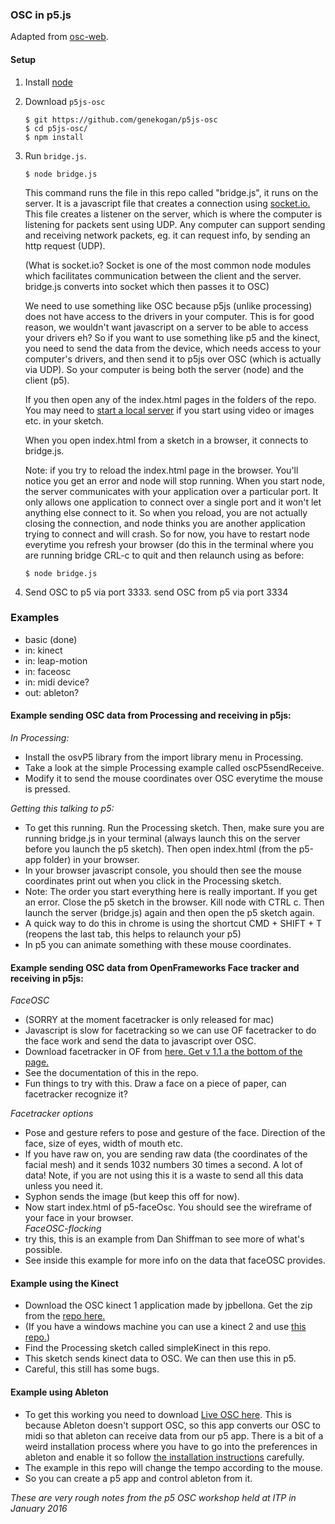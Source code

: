 ### OSC in p5.js

Adapted from [osc-web](https://github.com/automata/osc-web).

#### Setup

1.	Install [node](https://nodejs.org/)
1.	Download `p5js-osc`
	```
	$ git https://github.com/genekogan/p5js-osc
	$ cd p5js-osc/
	$ npm install
	```
1.	Run `bridge.js`.
	```
	$ node bridge.js
	```

	This command runs the file in this repo called "bridge.js", it runs on the server. It is a javascript file that creates a connection using <a href="http://socket.io/">socket.io.</a> This file creates a listener on the server, which is where the computer is listening for packets sent using UDP. Any computer can support sending and receiving network packets, eg. it can request info, by sending an http request (UDP).  

	(What is socket.io? Socket is one of the most common node modules which facilitates communication between the client and the server. bridge.js converts into socket which then passes it to OSC)  

	We need to use something like OSC because p5js (unlike processing) does not have access to the drivers in your computer. This is for good reason, we wouldn't want javascript on a server to be able to access your drivers eh? So if you want to use something like p5 and the kinect, you need to send the data from the device, which needs access to your computer's drivers, and then send it to p5js over OSC (which is actually via UDP). So your computer is being both the server (node) and the client (p5).  

	If you then open any of the index.html pages in the folders of the repo. You may need to <a href="http://www.pythonforbeginners.com/modules-in-python/how-to-use-simplehttpserver/">start a local server</a> if you start using video or images etc. in your sketch.  

	When you open index.html from a sketch in a browser, it connects to bridge.js.  

	Note: if you try to reload the index.html page in the browser. You'll notice you get an error and node will stop running. When you start node, the server communicates with your application over a particular port. It only allows one application to connect over a single port and it won't let anything else connect to it. So when you reload, you are not actually closing the connection, and node thinks you are another application trying to connect and will crash. So for now, you have to restart node everytime you refresh your browser (do this in the terminal where you are running bridge CRL-c to quit and then relaunch using as before:  
	
	```
	$ node bridge.js 
	```

1. Send OSC to p5 via port 3333. send OSC from p5 via port 3334  


### Examples

 - basic (done)
 - in: kinect
 - in: leap-motion
 - in: faceosc
 - in: midi device?
 - out: ableton?

#### Example sending OSC data from Processing and receiving in p5js:

*In Processing:*  

- Install the osvP5 library from the import library menu in Processing.
- Take a look at the simple Processing example called oscP5sendReceive.
- Modify it to send the mouse coordinates over OSC everytime the mouse is pressed.

*Getting this talking to p5:*  

- To get this running. Run the Processing sketch. Then, make sure you are running bridge.js in your terminal (always launch this on the server before you launch the p5 sketch). Then open index.html (from the p5-app folder) in your browser.
- In your browser javascript console, you should then see the mouse coordinates print out when you click in the Processing sketch.
- Note: The order you start everything here is really important. If you get an error. Close the p5 sketch in the browser. Kill node with CTRL c. Then launch the server (bridge.js) again and then open the p5 sketch again.
- A quick way to do this in chrome is using the shortcut CMD + SHIFT + T (reopens the last tab, this helps to relaunch your p5)
- In p5 you can animate something with these mouse coordinates.

#### Example sending OSC data from OpenFrameworks Face tracker and receiving in p5js:

*FaceOSC*  

- (SORRY at the moment facetracker is only released for mac)
- Javascript is slow for facetracking so we can use OF facetracker to do the face work and send the data to javascript over OSC.
- Download facetracker in OF from <a href="https://github.com/kylemcdonald/ofxFaceTracker/releases">here. Get v 1.1 a the bottom of the page.</a>
- See the documentation of this in the repo.
- Fun things to try with this. Draw a face on a piece of paper, can facetracker recognize it?

*Facetracker options*

- Pose and gesture refers to pose and gesture of the face. Direction of the face, size of eyes, width of mouth etc.
- If you have raw on, you are sending raw data (the coordinates of the facial mesh) and it sends 1032 numbers 30 times a second. A lot of data! Note, if you are not using this it is a waste to send all this data unless you need it.
- Syphon sends the image (but keep this off for now).
- Now start index.html of p5-faceOsc. You should see the wireframe of your face in your browser.   
*FaceOSC-flocking*  
- try this, this is an example from Dan Shiffman to see more of what's possible.  
- See inside this example for more info on the data that faceOSC provides.  

#### Example using the Kinect
 
- Download the OSC kinect 1 application made by jpbellona. Get the zip from the [repo here.](https://github.com/jpbellona/simpleKinect)
- (If you have a windows machine you can use a kinect 2 and use [this repo.](https://github.com/microcosm/ofxKinectV2-OSC))
- Find the Processing sketch called simpleKinect in this repo.  
- This sketch sends kinect data to OSC. We can then use this in p5.  
- Careful, this still has some bugs.  

#### Example using Ableton

- To get this working you need to download [Live OSC here](http://livecontrol.q3f.org/ableton-liveapi/liveosc/). This is because Ableton doesn't support OSC, so this app converts our OSC to midi so that ableton can receive data from our p5 app. There is a bit of a weird installation process where you have to go into the preferences in ableton and enable it so follow [the installation instructions](http://livecontrol.q3f.org/ableton-liveapi/liveosc/#Installation) carefully.
- The example in this repo will change the tempo according to the mouse.
- So you can create a p5 app and control ableton from it.

*These are very rough notes from the p5 OSC workshop held at ITP in January 2016*

